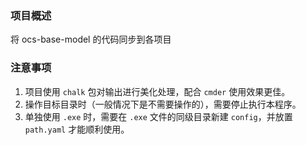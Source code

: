### 项目概述

将 ocs-base-model 的代码同步到各项目

### 注意事项

1. 项目使用 `chalk` 包对输出进行美化处理，配合 `cmder` 使用效果更佳。
2. 操作目标目录时（一般情况下是不需要操作的），需要停止执行本程序。
3. 单独使用 `.exe` 时，需要在 `.exe` 文件的同级目录新建 `config`，并放置 `path.yaml`
才能顺利使用。